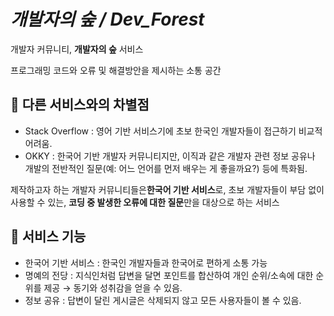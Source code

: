 # *개발자의 숲 / Dev_Forest*
개발자 커뮤니티, **개발자의 숲** 서비스

프로그래밍 코드와 오류 및 해결방안을 제시하는 소통 공간

## 📌 다른 서비스와의 차별점
* Stack Overflow : 영어 기반 서비스기에 초보 한국인 개발자들이 접근하기 비교적 어려움.
* OKKY : 한국어 기반 개발자 커뮤니티지만, 이직과 같은 개발자 관련 정보 공유나 개발의 전반적인 질문(예: 어느 언어를 먼저 배우는 게 좋을까요?) 등에 특화됨.

제작하고자 하는 개발자 커뮤니티들은**한국어 기반 서비스**로, 초보 개발자들이 부담 없이 사용할 수 있는, **코딩 중 발생한 오류에 대한 질문**만을 대상으로 하는 서비스

## 📌 서비스 기능
* 한국어 기반 서비스 : 한국인 개발자들과 한국어로 편하게 소통 가능
* 명예의 전당 : 지식인처럼 답변을 달면 포인트를 합산하여 개인 순위/소속에 대한 순위를 제공 → 동기와 성취감을 얻을 수 있음.
* 정보 공유 : 답변이 달린 게시글은 삭제되지 않고 모든 사용자들이 볼 수 있음. 
